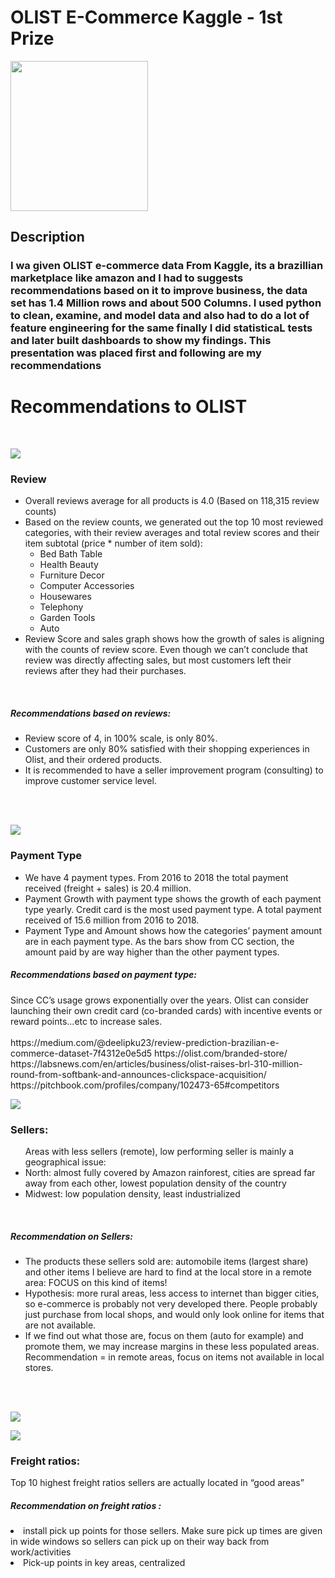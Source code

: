 <H1>OLIST E-Commerce Kaggle - 1st Prize</H1><p>
    <img src="OLIST Final Dashboard Screenshots/—Pngtree—hand drawn illustration racing car_3932257.png" width="220" height="240" />
</p>
<h2> Description</h2>
<h3>
<p>I wa given OLIST e-commerce data From Kaggle, its a brazillian marketplace like amazon and I had to suggests recommendations based on it to improve business, the data set has 1.4 Million rows and about 500 Columns. I used python to clean, examine, and model data and also had to do a lot of feature engineering for the same finally I did statisticaL tests and later built dashboards to show my findings. This presentation was placed first and following are my recommendations </p>
<h3>
<H1>Recommendations to OLIST </H1>
<br>
<p>
    <img src="OLIST Final Dashboard Screenshots/Picture1.png" />
</p>
<H3> Review </H3>
<ul>
<li>Overall reviews average for all products is 4.0 (Based on 118,315 review counts)
<li>Based on the review counts, we generated out the top 10 most reviewed categories, with their review averages and total review scores and their item subtotal (price * number of item sold):
 <ul>
       <li>Bed Bath Table<br>
       <li>Health Beauty<br>
       <li>Furniture Decor<br>
       <li>Computer Accessories<br>
       <li>Housewares<br>
       <li>Telephony<br>
       <li>Garden Tools<br>
       <li>Auto<br>
</ul>
<li>Review Score and sales graph shows how the growth of sales is aligning with the counts of review score. Even though we can’t conclude that review was directly affecting sales, but most customers left their reviews after they had their purchases.</ul> 
<br>
<h5>Recommendations based on reviews:</h5>
<ul>
<li>Review score of 4, in 100% scale, is only 80%.
<li>Customers are only 80% satisfied with their shopping experiences in Olist, and their ordered products. 
<li>It is recommended to have a seller improvement program (consulting) to improve customer service level. 
</ul>
<br>
<br>
<p>
    <img src="OLIST Final Dashboard Screenshots/Picture2.png" />
</p>
<H3>Payment Type</H3>
<ul>
<li>We have 4 payment types. From 2016 to 2018 the total payment received (freight + sales) is 20.4 million.
<li>Payment Growth with payment type shows the growth of each payment type yearly. Credit card is the most used payment type. A total payment received of 15.6 million from 2016 to 2018.
<li>Payment Type and Amount shows how the categories’ payment amount are in each payment type. As the bars show from CC section, the amount paid by are way higher than the other payment types.
</ul>
<h5>Recommendations based on payment type:</h5>
Since CC’s usage grows exponentially over the years. Olist can consider launching their own credit card (co-branded cards) with incentive events or reward points…etc to increase sales. 
<br>
<br>
https://medium.com/@deelipku23/review-prediction-brazilian-e-commerce-dataset-7f4312e0e5d5
https://olist.com/branded-store/
https://labsnews.com/en/articles/business/olist-raises-brl-310-million-round-from-softbank-and-announces-clickspace-acquisition/
https://pitchbook.com/profiles/company/102473-65#competitors
<p>
    <img src="OLIST Final Dashboard Screenshots/0003.jpg" />
</p>
<H3>Sellers:</H3> 
<ul>
Areas with less sellers (remote), low performing seller is mainly a geographical issue: 
<li>North: almost fully covered by Amazon rainforest, cities are spread far away from each other, lowest population density of the country
<li>Midwest: low population density, least industrialized 
</ul>
<br>
<h5>Recommendation on Sellers:</h5>
<ul>
<li>The products these sellers sold are: automobile items (largest share) and other items I believe are hard to find at the local store in a remote area: FOCUS on this kind of items! 
<li>Hypothesis: more rural areas, less access to internet than bigger cities, so e-commerce is probably not very developed there. People probably just purchase from local shops, and would only look online for items that are not available.
<li>If we find out what those are, focus on them (auto for example) and promote them, we may increase margins in these less populated areas.
Recommendation = in remote areas, focus on items not available in local stores.
</ul> 
<br>
<br>
<p>
    <img src="OLIST Final Dashboard Screenshots/0004.jpg" />
</p>
<p>
    <img src="OLIST Final Dashboard Screenshots/Picture3.png" />
</p>
<H3>Freight ratios:</H3>
Top 10 highest freight ratios sellers are actually located in “good areas”
<h5>Recommendation on freight ratios :</h5> 
<li>install pick up points for those sellers. Make sure pick up times are given in wide windows so sellers can pick up on their way back from work/activities
<li>Pick-up points in key areas, centralized

 
